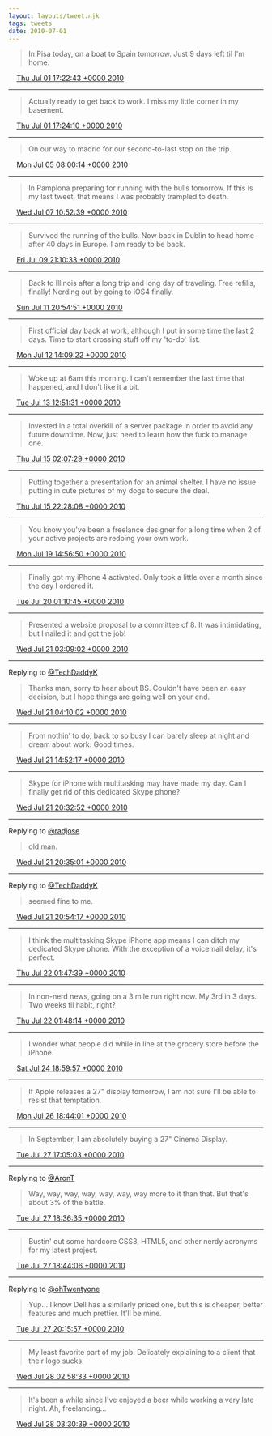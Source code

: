 ```yaml
---
layout: layouts/tweet.njk
tags: tweets
date: 2010-07-01
---
```


> In Pisa today, on a boat to Spain tomorrow\. Just 9 days left til I'm home\.

<img src="../media/tweet.ico" width="12" /> [Thu Jul 01 17:22:43 +0000 2010](https://twitter.com/timwasson/status/17507931983)

----

> Actually ready to get back to work\. I miss my little corner in my basement\.

<img src="../media/tweet.ico" width="12" /> [Thu Jul 01 17:24:10 +0000 2010](https://twitter.com/timwasson/status/17508028849)

----

> On our way to madrid for our second\-to\-last stop on the trip\.

<img src="../media/tweet.ico" width="12" /> [Mon Jul 05 08:00:14 +0000 2010](https://twitter.com/timwasson/status/17775803080)

----

> In Pamplona preparing for running with the bulls tomorrow\. If this is my last tweet, that means I was probably trampled to death\.

<img src="../media/tweet.ico" width="12" /> [Wed Jul 07 10:52:39 +0000 2010](https://twitter.com/timwasson/status/17940077800)

----

> Survived the running of the bulls\. Now back in Dublin to head home after 40 days in Europe\. I am ready to be back\.

<img src="../media/tweet.ico" width="12" /> [Fri Jul 09 21:10:33 +0000 2010](https://twitter.com/timwasson/status/18147668124)

----

> Back to Illinois after a long trip and long day of traveling\. Free refills, finally\! Nerding out by going to iOS4 finally\.

<img src="../media/tweet.ico" width="12" /> [Sun Jul 11 20:54:51 +0000 2010](https://twitter.com/timwasson/status/18300766582)

----

> First official day back at work, although I put in some time the last 2 days\. Time to start crossing stuff off my 'to\-do' list\.

<img src="../media/tweet.ico" width="12" /> [Mon Jul 12 14:09:22 +0000 2010](https://twitter.com/timwasson/status/18356763618)

----

> Woke up at 6am this morning\. I can't remember the last time that happened, and I don't like it a bit\.

<img src="../media/tweet.ico" width="12" /> [Tue Jul 13 12:51:31 +0000 2010](https://twitter.com/timwasson/status/18434305433)

----

> Invested in a total overkill of a server package in order to avoid any future downtime\. Now, just need to learn how the fuck to manage one\.

<img src="../media/tweet.ico" width="12" /> [Thu Jul 15 02:07:29 +0000 2010](https://twitter.com/timwasson/status/18566700070)

----

> Putting together a presentation for an animal shelter\. I have no issue putting in cute pictures of my dogs to secure the deal\.

<img src="../media/tweet.ico" width="12" /> [Thu Jul 15 22:28:08 +0000 2010](https://twitter.com/timwasson/status/18635953518)

----

> You know you've been a freelance designer for a long time when 2 of your active projects are redoing your own work\.

<img src="../media/tweet.ico" width="12" /> [Mon Jul 19 14:56:50 +0000 2010](https://twitter.com/timwasson/status/18921782867)

----

> Finally got my iPhone 4 activated\. Only took a little over a month since the day I ordered it\.

<img src="../media/tweet.ico" width="12" /> [Tue Jul 20 01:10:45 +0000 2010](https://twitter.com/timwasson/status/18956628777)

----

> Presented a website proposal to a committee of 8\. It was intimidating, but I nailed it and got the job\!

<img src="../media/tweet.ico" width="12" /> [Wed Jul 21 03:09:02 +0000 2010](https://twitter.com/timwasson/status/19044897882)

----

Replying to [@TechDaddyK](https://twitter.com/TechDaddyK/status/19045781323)

> Thanks man, sorry to hear about BS\. Couldn't have been an easy decision, but I hope things are going well on your end\.

<img src="../media/tweet.ico" width="12" /> [Wed Jul 21 04:10:02 +0000 2010](https://twitter.com/timwasson/status/19048941095)

----

> From nothin' to do, back to so busy I can barely sleep at night and dream about work\. Good times\.

<img src="../media/tweet.ico" width="12" /> [Wed Jul 21 14:52:17 +0000 2010](https://twitter.com/timwasson/status/19082115185)

----

> Skype for iPhone with multitasking may have made my day\. Can I finally get rid of this dedicated Skype phone?

<img src="../media/tweet.ico" width="12" /> [Wed Jul 21 20:32:52 +0000 2010](https://twitter.com/timwasson/status/19103594273)

----

Replying to [@radjose](https://twitter.com/RadleyJPhoenix/status/19103367997)

> old man\.

<img src="../media/tweet.ico" width="12" /> [Wed Jul 21 20:35:01 +0000 2010](https://twitter.com/timwasson/status/19103712914)

----

Replying to [@TechDaddyK](https://twitter.com/TechDaddyK/status/19104402270)

> seemed fine to me\.

<img src="../media/tweet.ico" width="12" /> [Wed Jul 21 20:54:17 +0000 2010](https://twitter.com/timwasson/status/19104707532)

----

> I think the multitasking Skype iPhone app means I can ditch my dedicated Skype phone\. With the exception of a voicemail delay, it's perfect\.

<img src="../media/tweet.ico" width="12" /> [Thu Jul 22 01:47:39 +0000 2010](https://twitter.com/timwasson/status/19217323758)

----

> In non\-nerd news, going on a 3 mile run right now\. My 3rd in 3 days\. Two weeks til habit, right?

<img src="../media/tweet.ico" width="12" /> [Thu Jul 22 01:48:14 +0000 2010](https://twitter.com/timwasson/status/19217362880)

----

> I wonder what people did while in line at the grocery store before the iPhone\.

<img src="../media/tweet.ico" width="12" /> [Sat Jul 24 18:59:57 +0000 2010](https://twitter.com/timwasson/status/19440665660)

----

> If Apple releases a 27" display tomorrow, I am not sure I'll be able to resist that temptation\.

<img src="../media/tweet.ico" width="12" /> [Mon Jul 26 18:44:01 +0000 2010](https://twitter.com/timwasson/status/19594135251)

----

> In September, I am absolutely buying a 27" Cinema Display\.

<img src="../media/tweet.ico" width="12" /> [Tue Jul 27 17:05:03 +0000 2010](https://twitter.com/timwasson/status/19671847168)

----

Replying to [@AronT](https://twitter.com/@AronT/status/19676710578)

> Way, way, way, way, way, way, way more to it than that\. But that's about 3% of the battle\.

<img src="../media/tweet.ico" width="12" /> [Tue Jul 27 18:36:35 +0000 2010](https://twitter.com/timwasson/status/19677484739)

----

> Bustin' out some hardcore CSS3, HTML5, and other nerdy acronyms for my latest project\.

<img src="../media/tweet.ico" width="12" /> [Tue Jul 27 18:44:06 +0000 2010](https://twitter.com/timwasson/status/19677924574)

----

Replying to [@ohTwentyone](https://twitter.com/ohTwentyone/status/19682949782)

> Yup\.\.\. I know Dell has a similarly priced one, but this is cheaper, better features and much prettier\. It'll be mine\.

<img src="../media/tweet.ico" width="12" /> [Tue Jul 27 20:15:57 +0000 2010](https://twitter.com/timwasson/status/19683214896)

----

> My least favorite part of my job: Delicately explaining to a client that their logo sucks\.

<img src="../media/tweet.ico" width="12" /> [Wed Jul 28 02:58:33 +0000 2010](https://twitter.com/timwasson/status/19707698729)

----

> It's been a while since I've enjoyed a beer while working a very late night\. Ah, freelancing\.\.\.

<img src="../media/tweet.ico" width="12" /> [Wed Jul 28 03:30:39 +0000 2010](https://twitter.com/timwasson/status/19709934377)